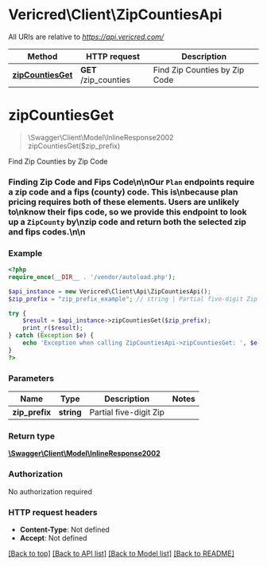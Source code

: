 # Vericred\Client\ZipCountiesApi

All URIs are relative to *https://api.vericred.com/*

Method | HTTP request | Description
------------- | ------------- | -------------
[**zipCountiesGet**](ZipCountiesApi.md#zipCountiesGet) | **GET** /zip_counties | Find Zip Counties by Zip Code


# **zipCountiesGet**
> \Swagger\Client\Model\InlineResponse2002 zipCountiesGet($zip_prefix)

Find Zip Counties by Zip Code

### Finding Zip Code and Fips Code\n\nOur `Plan` endpoints require a zip code and a fips (county) code.  This is\nbecause plan pricing requires both of these elements.  Users are unlikely to\nknow their fips code, so we provide this endpoint to look up a `ZipCounty` by\nzip code and return both the selected zip and fips codes.\n\n

### Example 
```php
<?php
require_once(__DIR__ . '/vendor/autoload.php');

$api_instance = new Vericred\Client\Api\ZipCountiesApi();
$zip_prefix = "zip_prefix_example"; // string | Partial five-digit Zip

try { 
    $result = $api_instance->zipCountiesGet($zip_prefix);
    print_r($result);
} catch (Exception $e) {
    echo 'Exception when calling ZipCountiesApi->zipCountiesGet: ', $e->getMessage(), "\n";
}
?>
```

### Parameters

Name | Type | Description  | Notes
------------- | ------------- | ------------- | -------------
 **zip_prefix** | **string**| Partial five-digit Zip | 

### Return type

[**\Swagger\Client\Model\InlineResponse2002**](InlineResponse2002.md)

### Authorization

No authorization required

### HTTP request headers

 - **Content-Type**: Not defined
 - **Accept**: Not defined

[[Back to top]](#) [[Back to API list]](../README.md#documentation-for-api-endpoints) [[Back to Model list]](../README.md#documentation-for-models) [[Back to README]](../README.md)

